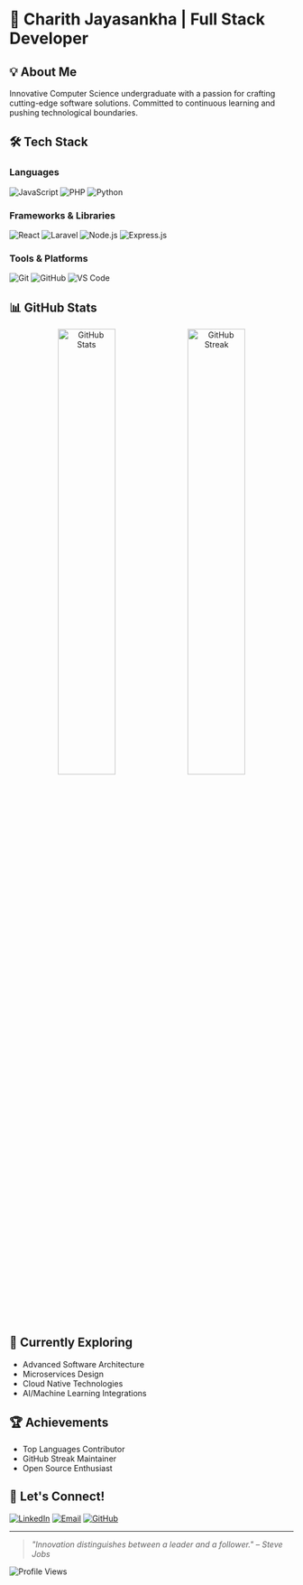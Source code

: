 # 🚀 Charith Jayasankha | Full Stack Developer

## 💡 About Me
Innovative Computer Science undergraduate with a passion for crafting cutting-edge software solutions. Committed to continuous learning and pushing technological boundaries.

## 🛠️ Tech Stack

### Languages
![JavaScript](https://img.shields.io/badge/JavaScript-F7DF1E?style=for-the-badge&logo=javascript&logoColor=black)
![PHP](https://img.shields.io/badge/PHP-777BB4?style=for-the-badge&logo=php&logoColor=white)
![Python](https://img.shields.io/badge/Python-3776AB?style=for-the-badge&logo=python&logoColor=white)

### Frameworks & Libraries
![React](https://img.shields.io/badge/React-61DAFB?style=for-the-badge&logo=react&logoColor=black)
![Laravel](https://img.shields.io/badge/Laravel-FF2D20?style=for-the-badge&logo=laravel&logoColor=white)
![Node.js](https://img.shields.io/badge/Node.js-339933?style=for-the-badge&logo=node.js&logoColor=white)
![Express.js](https://img.shields.io/badge/Express.js-404D59?style=for-the-badge)

### Tools & Platforms
![Git](https://img.shields.io/badge/Git-F05032?style=for-the-badge&logo=git&logoColor=white)
![GitHub](https://img.shields.io/badge/GitHub-181717?style=for-the-badge&logo=github&logoColor=white)
![VS Code](https://img.shields.io/badge/VS%20Code-007ACC?style=for-the-badge&logo=visual-studio-code&logoColor=white)

## 📊 GitHub Stats
<div align="center">
  <img src="https://github-readme-stats.vercel.app/api?username=charith0901&show_icons=true&theme=radical" alt="GitHub Stats" width="45%" />
  <img src="https://github-readme-streak-stats.herokuapp.com/?user=charith0901&theme=radical" alt="GitHub Streak" width="45%" />
</div>

## 🌱 Currently Exploring
- Advanced Software Architecture
- Microservices Design
- Cloud Native Technologies
- AI/Machine Learning Integrations

## 🏆 Achievements
- Top Languages Contributor
- GitHub Streak Maintainer
- Open Source Enthusiast

## 🤝 Let's Connect!
[![LinkedIn](https://img.shields.io/badge/LinkedIn-0A66C2?style=for-the-badge&logo=linkedin&logoColor=white)](https://www.linkedin.com/in/charith-jayasankha-0a8397288/)
[![Email](https://img.shields.io/badge/Email-D14836?style=for-the-badge&logo=gmail&logoColor=white)](mailto:charithjayasankha@gmail.com)
[![GitHub](https://img.shields.io/badge/GitHub-181717?style=for-the-badge&logo=github&logoColor=white)](https://github.com/charith0901)

---

> *"Innovation distinguishes between a leader and a follower." – Steve Jobs*

![Profile Views](https://komarev.com/ghpvc/?username=charith0901&color=blueviolet)

